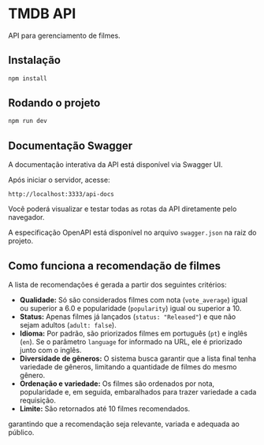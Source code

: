 # TMDB API

API para gerenciamento de filmes.

## Instalação

```bash
npm install
```

## Rodando o projeto

```bash
npm run dev
```

## Documentação Swagger

A documentação interativa da API está disponível via Swagger UI.

Após iniciar o servidor, acesse:

```
http://localhost:3333/api-docs
```

Você poderá visualizar e testar todas as rotas da API diretamente pelo navegador.

A especificação OpenAPI está disponível no arquivo `swagger.json` na raiz do projeto.

## Como funciona a recomendação de filmes

A lista de recomendações é gerada a partir dos seguintes critérios:

- **Qualidade:** Só são considerados filmes com nota (`vote_average`) igual ou superior a 6.0 e popularidade (`popularity`) igual ou superior a 10.
- **Status:** Apenas filmes já lançados (`status: "Released"`) e que não sejam adultos (`adult: false`).
- **Idioma:** Por padrão, são priorizados filmes em português (`pt`) e inglês (`en`). Se o parâmetro `language` for informado na URL, ele é priorizado junto com o inglês.
- **Diversidade de gêneros:** O sistema busca garantir que a lista final tenha variedade de gêneros, limitando a quantidade de filmes do mesmo gênero.
- **Ordenação e variedade:** Os filmes são ordenados por nota, popularidade e, em seguida, embaralhados para trazer variedade a cada requisição.
- **Limite:** São retornados até 10 filmes recomendados.

garantindo que a recomendação seja relevante, variada e adequada ao público. 